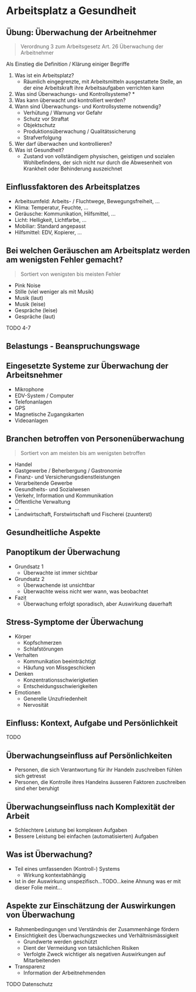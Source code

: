 # Arbeitsplatz a Gesundheit



## Übung: Überwachung der Arbeitnehmer

>   Verordnung 3 zum Arbeitsgesetz Art. 26 Überwachung der Arbeitnehmer

Als Einstieg die Definition / Klärung einiger Begriffe

1.  Was ist ein Arbeitsplatz?
    *   Räumlich eingegrenzte, mit Arbeitsmitteln ausgestattete Stelle, an der eine Arbeitskraft ihre Arbeitsaufgaben verrichten kann
2.  Was sind Überwachungs- und Kontrollsysteme?
    *   
3.  Was kann überwacht und kontrolliert werden?
4.  Wann sind Überwachungs- und Kontrollsysteme notwendig?
    *   Verhütung / Warnung vor Gefahr
    *   Schutz vor Straftat
    *   Objektschutz
    *   Produktionsüberwachung / Qualitätssicherung
    *   Strafverfolgung
5.  Wer darf überwachen und kontrollieren?
6.  Was ist Gesundheit?
    *   Zustand von vollständigem physischen, geistigen und sozialen Wohlbefindens, der sich nicht nur durch die Abwesenheit von Krankheit oder Behinderung auszeichnet



## Einflussfaktoren des Arbeitsplatzes

*   Arbeitsumfeld: Arbeits- / Fluchtwege, Bewegungsfreiheit, ...
*   Klima: Temperatur, Feuchte, ...
*   Geräusche: Kommunikation, Hilfsmittel, ...
*   Licht: Helligkeit, Lichtfarbe, …
*   Mobiliar: Standard angepasst
*   Hilfsmittel: EDV, Kopierer, ...



## Bei welchen Geräuschen am Arbeitsplatz werden am wenigsten Fehler gemacht?

>   Sortiert von wenigsten bis meisten Fehler

*   Pink Noise
*   Stille (viel weniger als mit Musik)
*   Musik (laut)
*   Musik (leise)
*   Gespräche (leise)
*   Gespräche (laut)



TODO 4-7



## Belastungs - Beanspruchungswage



## Eingesetzte Systeme zur Überwachung der Arbeitsnehmer

*   Mikrophone
*   EDV-System / Computer
*   Telefonanlagen
*   GPS
*   Magnetische Zugangskarten
*   Videoanlagen



## Branchen betroffen von Personenüberwachung

>   Sortiert von am meisten bis am wenigsten betroffen

*   Handel
*   Gastgewerbe / Beherbergung / Gastronomie
*   Finanz- und Versicherungsdienstleistungen
*   Verarbeitende Gewerbe
*   Gesundheits- und Sozialwesen
*   Verkehr, Information und Kommunikation
*   Öffentliche Verwaltung
*   ...
*   Landwirtschaft, Forstwirtschaft und Fischerei (zuunterst)



## Gesundheitliche Aspekte





## Panoptikum der Überwachung

*   Grundsatz 1
    *   Überwachte ist immer sichtbar
*   Grundsatz 2
    *   Überwachende ist unsichtbar
    *   Überwachte weiss nicht wer wann, was beobachtet
*   Fazit
    *   Überwachung erfolgt sporadisch, aber Auswirkung dauerhaft



## Stress-Symptome der Überwachung

*   Körper
    *   Kopfschmerzen
    *   Schlafstörungen
*   Verhalten
    *   Kommunikation beeinträchtigt
    *   Häufung von Missgeschicken
*   Denken
    *   Konzentrationsschwierigketien
    *   Entscheidungsschwierigkeiten
*   Emotionen
    *   Generelle Unzufriedenheit
    *   Nervosität



## Einfluss: Kontext, Aufgabe und Persönlichkeit

TODO





## Überwachungseinfluss auf Persönlichkeiten

*   Personen, die sich Verantwortung für ihr Handeln zuschreiben fühlen sich getresst
*   Personen, die Kontrolle ihres Handelns äusseren Faktoren zuschreiben sind eher beruhigt



## Überwachungseinfluss nach Komplexität der Arbeit

*   Schlechtere Leistung bei komplexen Aufgaben
*   Bessere Leistung bei einfachen (automatisierten) Aufgaben



## Was ist Überwachung?

*   Teil eines umfassenden (Kontroll-) Systems
    *   Wirkung kontextabhängig
*   Ist in der Auswirkung unspezifisch…TODO…keine Ahnung was er mit dieser Folie meint...



## Aspekte zur Einschätzung der Auswirkungen von Überwachung

*   Rahmenbedingungen und Verständnis der Zusammenhänge fördern
*   Einsichtigkeit des Überwachungszweckes und Verhältnismässigkeit
    *   Grundwerte werden geschützt
    *   Dient der Vermeidung von tatsächlichen Risiken
    *   Verfolgte Zweck wichtiger als negativen Auswirkungen auf Mitarbeitenden
*   Transparenz
    *   Information der Arbeitnehmenden



TODO Datenschutz



